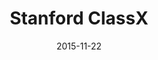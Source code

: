 ---
layout: site
title: "Stanford ClassX"
date: 2015-11-22
categories: [education]
version: 1.3.10
major: 1
minor: 3
patch: 10
slug: stanford-classx
link: http://classx.stanford.edu/Support
permalink: /sites/:slug
---